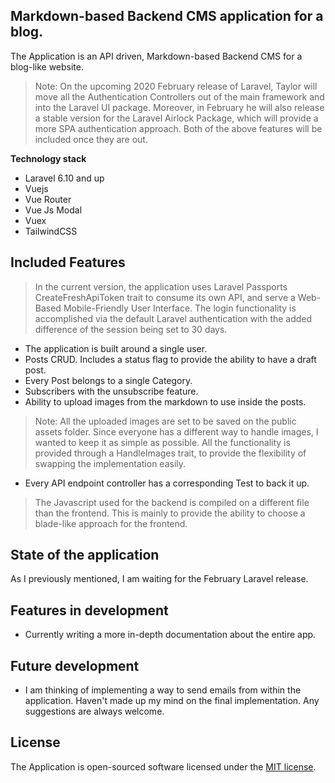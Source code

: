 ## Markdown-based Backend CMS application for a blog.

The Application is an API driven, Markdown-based Backend CMS for a blog-like website.

> Note: On the upcoming 2020 February release of Laravel, Taylor will move all the Authentication Controllers out of the main framework and into the Laravel UI package.
> Moreover, in February he will also release a stable version for the Laravel Airlock Package, which will provide a more SPA authentication approach.
Both of the above features will be included once they are out.

**Technology stack**

- Laravel 6.10 and up
- Vuejs
- Vue Router
- Vue Js Modal
- Vuex
- TailwindCSS

## Included Features

> In the current version, the application uses Laravel Passports CreateFreshApiToken trait to consume its own API, and serve a Web-Based Mobile-Friendly User Interface. The login functionality is accomplished via the default Laravel authentication with the added difference of the session being set to 30 days.

- The application is built around a single user.
- Posts CRUD. Includes a status flag to provide the ability to have a draft post.
- Every Post belongs to a single Category.
- Subscribers with the unsubscribe feature.
- Ability to upload images from the markdown to use inside the posts.

> Note: All the uploaded images are set to be saved on the public assets folder. Since everyone has a different way to handle images, I wanted to keep it as simple as possible. All the functionality is provided through a HandleImages trait, to provide the flexibility of swapping the implementation easily.

- Every API endpoint controller has a corresponding Test to back it up.

> The Javascript used for the backend is compiled on a different file than the frontend. This is mainly to provide the ability to choose a blade-like approach for the frontend.

## State of the application

As I previously mentioned, I am waiting for the February Laravel release.

## Features in development

- Currently writing a more in-depth documentation about the entire app.

## Future development

- I am thinking of implementing a way to send emails from within the application. Haven't made up my mind on the final implementation. Any suggestions are always welcome.

## License

The Application is open-sourced software licensed under the <a href="https://github.com/Sidirgot/MarkdownBlogCMS/blob/master/LICENSE.md">MIT license</a>.